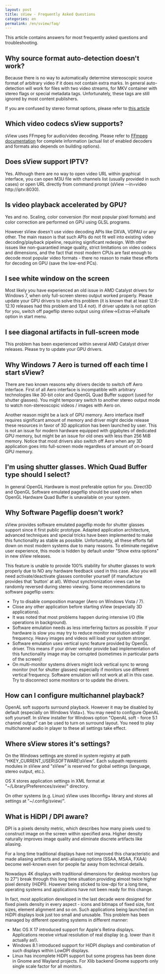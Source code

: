 ```yaml
---
layout: post
title: sView - Frequently Asked Questions
categories: en
permalink: /en/sview/faq/
---
```


This article contains answers for most frequently asked questions and troubleshooting. 

## <a name="src_auto">Why source format auto-detection doesn't work?</a>
Because there is no way to automatically determine stereoscopic source format of arbitrary video if it does not contain extra marks.
In general auto-detection will work for files with two video streams, for MKV container with stereo flags or special metadata tags.
Unfortunately, these tags are still ignored by most content publishers.

If you are confused by stereo format options, please refer to [this article](/en/help/input)

## <a name="codecs">Which video codecs sView supports?</a>
sView uses FFmpeg for audio/video decoding.
Please refer to [FFmpeg documentation](http://ffmpeg.org/general.html) for complete information
(actual list of enabled decoders and formats also depends on building options).

## <a name="iptv">Does sView support IPTV?</a>
Yes. Although there are no way to open video URL within graphical interface, you can open M3U file with channels list
(usually provided in such cases) or open URL directly from command prompt (sView --in=video http://iptv:8030).

## <a name="gpu">Is video playback accelerated by GPU?</a>
Yes and no. Scaling, color conversion (for most popular pixel formats) and color correction are performed on GPU using GLSL programs.

However sView doesn't use video decoding APIs like DXVA, VDPAU or any other.
The main reason is that such APIs do not fit well into existing video decoding/playback pipeline, requiring significant redesign.
With other issues like non-guarantied image quality, strict limitations on video codecs and dimensions,
and the fact that most modern CPUs are fast enough to decode most popular video formats - there no reason to make these efforts for decoding on GPU (save the low-end PCs).

## <a name="amd_white_screen">I see white window on the screen</a>
Most likely you have experienced an old issue in AMD Catalyst drivers for Windows 7,
when only full-screen stereo output worked properly.
Please update your GPU drivers to solve this problem (it is known that at least 12.6-12.10 releases had this problem and 13.4 not).
If driver update is not option for you, switch off pageflip stereo output using sView->Extras->Failsafe option in start menu.

## <a name="amd_diag">I see diagonal artifacts in full-screen mode</a>
This problem has been experienced within several AMD Catalyst driver releases.
Please try to update your GPU drivers.

## <a name="win7_aero">Why Windows 7 Aero is turned off each time I start sView?</a>
There are two known reasons why drivers decide to switch off Aero interface.
First of all Aero interface is incompatible with arbitrary technologies like 30-bit color and OpenGL Quad Buffer support (used for shutter glasses).
You might temporary switch to another stereo output mode to watch non-stereoscopic videos / images with Aero on.

Another reason might be a lack of GPU memory.
Aero interface itself requires significant amount of memory and driver might decide release these resources in favor of 3D application has been launched by user.
This is not an issue for modern hardware equipped with gigabytes of dedicated GPU memory,
but might be an issue for old ones with less than 256 MiB memory.
Notice that most drivers also switch off Aero when any 3D application goes into full-screen mode regardless of amount of on-board GPU memory.

## <a name="qb_type">I'm using shutter glasses. Which Quad Buffer type should I select?</a>
In general OpenGL Hardware is most preferable option for you.
Direct3D and OpenGL Software emulated pageflip should be used only when OpenGL Hardware Quad Buffer is unavailable on your system.

## <a name="soft_pageflip">Why Software Pageflip doesn't work?</a>
sView provides software emulated pageflip mode for shutter glasses support since it first public prototype.
Adapted application architecture, advanced techniques and special tricks have been implemented to make this functionality as stable as possible.
Unfortunately, all these efforts fall down on most modern systems due to many reasons.
To eliminate negative user experience, this mode is hidden by default under "Show extra options" in new sView releases.

This feature is unable to provide 100% stability for shutter glasses to work properly due to NO any hardware feedback used in this case.
Also you will need activate/deactivate glasses controller yourself (if manufacture provides that 'button' at all).
Without synchronization views can be randomly reversed during stereo viewing. Some recommendations to software pageflip users:

* Try to disable composition manager (Aero on Windows Vista / 7).
* Close any other application before starting sView (especially 3D applications).
* It was noted that most problems happen during intensive I/O (file operations in background).
* Software emulation needs as less interfering factors as possible.
  If your hardware is slow you may try to reduce monitor resolution and/or frequency.
  Heavy images and videos will load your system stronger.
* Software emulation uses vertical sync feature provided by OpenGL driver.
  This means if your driver vendor provide bad implementation of this functionality image may be corrupted (sometimes in particular parts of the screen)!
* On multi-monitor systems drivers might lock vertical sync to wrong monitor (not for shutter glasses) especially if monitors use different vertical frequency.
  Software emulation will not work at all in this case. Try to disconnect some monitors or to update the drivers.

## <a name="audio">How can I configure multichannel playback?</a>
OpenAL soft supports surround playback.
However it may be disabled by default (especially on Windows Vista+).
You may need to configure OpenAL soft yourself.
In sView installer for Windows option "OpenAL soft - force 5.1 channel output" can be used to turn on surround layout.
You need to play multichannel audio in player to these all settings take effect.

## <a name="settings">Where sView stores it's settings?</a>
On the Windows settings are stored in system registry at path "HKEY_CURRENT_USER\SOFTWARE\sView\".
Each subpath represents modules in sView and "sView" is reserved for global settings (language, stereo output, etc.).

OS X stores application settings in XML format at "~/Library/Preferences/sview/" directory.

On other systems (e.g. Linux) sView uses libconfig+ library and stores all settings at "~/.config/sview/".

## <a name="hidpi">What is HiDPI / DPI aware?</a>
DPI is a pixels density metric, which describes how many pixels used to construct image on the screen within specified area.
Higher density naturally improves image quality and eliminate discrete artifacts like aliasing.

For a long time traditional displays have not improved this characteristic and made aliasing artifacts
and anti-aliasing options (SSAA, MSAA, FXAA) become well-known even for people far away from technical details.

Nowadays 4K displays with traditional dimensions for desktop monitors (up to 27") break through this long time situation providing almost twice higher pixel density (HiDPI).
However being sticked to low-dpi for a long time, operating systems and applications have not been ready for this change.

In fact, most application developed in the last decade were designed for fixed pixels density in every aspect - icons and bitmaps of fixed size, font sizes, element alignment and so on.
Such applications being launched on HiDPI displays look just too small and unusable.
This problem has been managed by different operating systems in different manner:

* Mac OS X 17 introduced support for Apple's Retina displays.
  Applications receive virtual resolution of real display (e.g. lower than it actually as!).
* Windows 8.1 introduced support for HiDPI displays and combination of such displays within LowDPI displays.
* Linux has incomplete HiDPI support but some progress has been done in Gnome and Wayland projects.
  For Xlib backend Gnome supports only single scale factor for all monitors.
